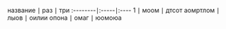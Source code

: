 название ∣  раз ∣ три 
:--------∣:-----∣:----
1        ∣ моом ∣ дтсот
аомртлом ∣ лыов ∣ оилии
опона    ∣ омаг ∣ юомоюа

